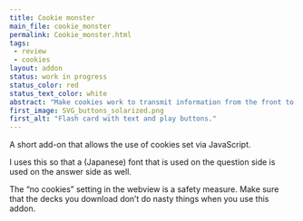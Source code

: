 ```yaml
---
title: Cookie monster
main_file: cookie_monster
permalink: Cookie_monster.html
tags:
 - review
 - cookies
layout: addon
status: work in progress
status_color: red
status_text_color: white
abstract: "Make cookies work to transmit information from the front to the back of a card"
first_image: SVG_buttons_solarized.png
first_alt: "Flash card with text and play buttons."
---
```


A short add-on that allows the use of cookies set via JavaScript.

I uses this so that a (Japanese) font that is used on the question side is used on the answer side as well.

The “no cookies” setting in the webview is a safety measure. Make sure that the decks you download don’t do nasty things when you use this addon.
